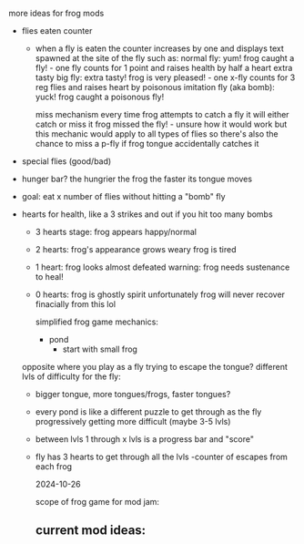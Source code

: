 more ideas for frog mods

- flies eaten counter
    - when a fly is eaten the counter increases by one and displays text spawned at the site of the fly such as: 
       normal fly: yum!
            frog caught a fly!
            - one fly counts for 1 point and raises health by half a heart
       extra tasty big fly: extra tasty!
            frog is very pleased!
            - one x-fly counts for 3 reg flies and raises heart by 
       poisonous imitation fly (aka bomb): yuck!
            frog caught a poisonous fly!

        miss mechanism
            every time frog attempts to catch a fly it will either catch or miss it
                frog missed the fly!
                - unsure how it would work but this mechanic would apply to all types of flies so there's also the chance to miss a p-fly if frog tongue accidentally catches it 
            
- special flies (good/bad)
- hunger bar? the hungrier the frog the faster its tongue moves
- goal: eat x number of flies without hitting a "bomb" fly
- hearts for health, like a 3 strikes and out if you hit too many bombs
    - 3 hearts stage: frog appears happy/normal
    - 2 hearts: frog's appearance grows weary
        frog is tired
    - 1 heart: frog looks almost defeated
        warning: frog needs sustenance to heal!
    - 0 hearts: frog is ghostly spirit
        unfortunately frog will never recover finacially from this lol



        simplified frog game mechanics:
        - pond
            - start with small frog

    opposite where you play as a fly trying to escape the tongue?
    different lvls of difficulty for the fly:
    - bigger tongue, more tongues/frogs, faster tongues?
    - every pond is like a different puzzle to get through as the fly progressively getting more difficult (maybe 3-5 lvls)
    - between lvls 1 through x lvls is a progress bar and "score"
    - fly has 3 hearts to get through all the lvls
    -counter of escapes from each frog
    
        2024-10-26

        scope of frog game for mod jam:

        current mod ideas:
        - 